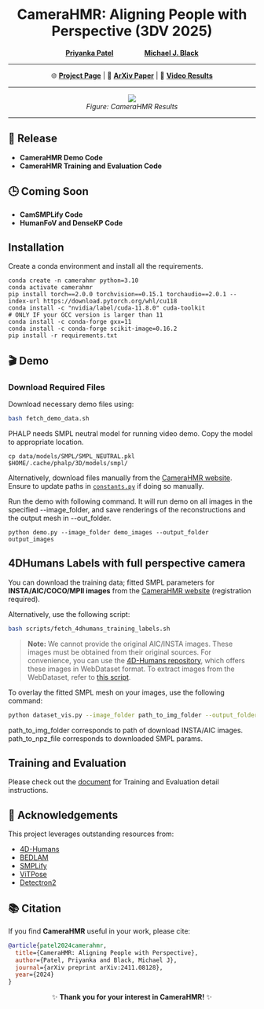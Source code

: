 


<div align="center">

# **CameraHMR: Aligning People with Perspective (3DV 2025)**  

[**Priyanka Patel**](https://pixelite1201.github.io/) &nbsp;&nbsp;&nbsp;&nbsp;&nbsp;&nbsp;&nbsp;&nbsp;&nbsp;&nbsp;&nbsp;&nbsp;&nbsp;&nbsp; [**Michael J. Black**](https://ps.is.mpg.de/person/black)


---

🌐 [**Project Page**](https://camerahmr.is.tue.mpg.de) | 📄 [**ArXiv Paper**](https://arxiv.org/abs/2411.08128) | 🎥 [**Video Results**](https://youtu.be/aDmfAxYLV2w)

---

![](teaser/teaser.png)  
*Figure: CameraHMR Results*

</div>

---


## 🚀 **Release**

- **CameraHMR Demo Code**
- **CameraHMR Training and Evaluation Code**


## 🕒 **Coming Soon**
-  **CamSMPLify Code**  
-  **HumanFoV and DenseKP Code**


## **Installation**
Create a conda environment and install all the requirements.

```
conda create -n camerahmr python=3.10
conda activate camerahmr
pip install torch==2.0.0 torchvision==0.15.1 torchaudio==2.0.1 --index-url https://download.pytorch.org/whl/cu118
conda install -c "nvidia/label/cuda-11.8.0" cuda-toolkit
# ONLY IF your GCC version is larger than 11
conda install -c conda-forge gxx=11
conda install -c conda-forge scikit-image=0.16.2
pip install -r requirements.txt
```

## 🎬 **Demo**

###  **Download Required Files**

Download necessary demo files using:

```bash
bash fetch_demo_data.sh
```
PHALP needs SMPL neutral model for running video demo. Copy the model to appropriate location.

```shell
cp data/models/SMPL/SMPL_NEUTRAL.pkl $HOME/.cache/phalp/3D/models/smpl/
```

Alternatively, download files manually from the [CameraHMR website](https://camerahmr.is.tue.mpg.de). Ensure to update paths in [`constants.py`](core/constants.py) if doing so manually.


Run the demo with following command. It will run demo on all images in the specified --image_folder, and save renderings of the reconstructions and the output mesh in --out_folder.

```
python demo.py --image_folder demo_images --output_folder output_images
```

##  **4DHumans Labels with full perspective camera**

You can download the training data; fitted SMPL parameters for **INSTA/AIC/COCO/MPII images** from the [CameraHMR website](https://camerahmr.is.tue.mpg.de/index.html) (registration required).

Alternatively, use the following script:

```bash
bash scripts/fetch_4dhumans_training_labels.sh
```

> **Note:** We cannot provide the original AIC/INSTA images. These images must be obtained from their original sources. For convenience, you can use the [4D-Humans repository](https://github.com/shubham-goel/4D-Humans?tab=readme-ov-file), which offers these images in WebDataset format. To extract images from the WebDataset, refer to [this script](core/utils/extract_images_from4dhumans.py).


To overlay the fitted SMPL mesh on your images, use the following command:

```bash
python dataset_vis.py --image_folder path_to_img_folder --output_folder path_for_output_file --npz_path path_to_npz_file
```
path_to_img_folder corresponds to path of download INSTA/AIC images. path_to_npz_file corresponds to downloaded SMPL params.


## Training and Evaluation
Please check out the [document](docs/training.md) for Training and Evaluation detail instructions. 

## 🙌 **Acknowledgements**

This project leverages outstanding resources from:

- [ 4D-Humans](https://github.com/shubham-goel/4D-Humans?tab=readme-ov-file)  
- [ BEDLAM](https://bedlam.is.tue.mpg.de/)  
- [ SMPLify](https://smplify.is.tue.mpg.de/)  
- [ ViTPose](https://github.com/ViTAE-Transformer/ViTPose)  
- [ Detectron2](https://github.com/facebookresearch/detectron2)


## 📚 **Citation**

If you find **CameraHMR** useful in your work, please cite:

```bibtex
@article{patel2024camerahmr,
  title={CameraHMR: Aligning People with Perspective},
  author={Patel, Priyanka and Black, Michael J},
  journal={arXiv preprint arXiv:2411.08128},
  year={2024}
}
```



<div align="center">

✨ **Thank you for your interest in CameraHMR!** ✨

</div>


